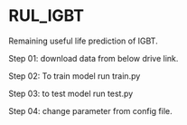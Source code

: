 # RUL_IGBT
Remaining useful life prediction of IGBT.

Step 01: download data from below drive link.

Step 02: To train model run train.py

Step 03: to test model run test.py

Step 04: change parameter from config file.


